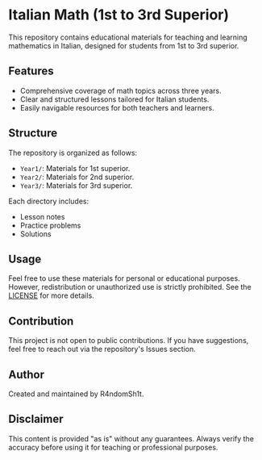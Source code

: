 # Italian Math (1st to 3rd Superior)  

This repository contains educational materials for teaching and learning mathematics in Italian, designed for students from 1st to 3rd superior.  

## Features  
- Comprehensive coverage of math topics across three years.  
- Clear and structured lessons tailored for Italian students.  
- Easily navigable resources for both teachers and learners.  

## Structure  
The repository is organized as follows:  
- `Year1/`: Materials for 1st superior.  
- `Year2/`: Materials for 2nd superior.  
- `Year3/`: Materials for 3rd superior.  

Each directory includes:  
- Lesson notes  
- Practice problems  
- Solutions  

## Usage  
Feel free to use these materials for personal or educational purposes. However, redistribution or unauthorized use is strictly prohibited. See the [LICENSE](./LICENSE) for more details.  

## Contribution  
This project is not open to public contributions. If you have suggestions, feel free to reach out via the repository's Issues section.  

## Author  
Created and maintained by R4ndomSh1t.  

## Disclaimer  
This content is provided "as is" without any guarantees. Always verify the accuracy before using it for teaching or professional purposes.  
